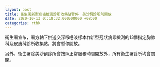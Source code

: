 ```yaml
---
layout: post
title: 衞生署新型病毒檢測診所收集點暫停　美沙酮診所則開放
date: 2020-10-13 07:18:32.000000000 +08:00
categories: rthk
---
```


衞生署宣布，署方轄下供送交深喉唾液樣本作新型冠狀病毒檢測的13間指定胸肺科及皮膚科診所收集點，將會暫停開放。

另外，衞生署除美沙酮診所會按照正常服務時間開放外，所有衞生署診所均會關閉。
